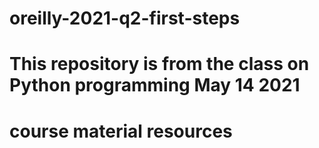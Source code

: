 # oreilly-2021-q2-first-steps
# This repository is from the class on Python programming May 14 2021
# course material resources
